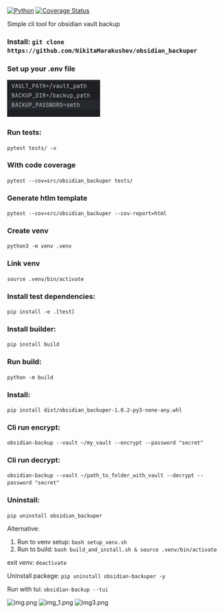[![Python](https://img.shields.io/badge/python-3670A0?style=for-the-badge&logo=python&logoColor=ffdd54)](https://img.shields.io/badge/Python-14354C?style=for-the-badge&logo=python&logoColor=white)
[![Coverage Status](https://coveralls.io/repos/github/NikitaMarakushev/obsidian_backuper/badge.svg?branch=develop)](https://coveralls.io/github/NikitaMarakushev/obsidian_backuper?branch=develop)


Simple cli tool for obsidian vault backup

### Install: ```git clone https://github.com/NikitaMarakushev/obsidian_backuper```

### Set up your .env file
![img4.png](media/img4.png)

### Run tests:
```pytest tests/ -v```

### With code coverage
```pytest --cov=src/obsidian_backuper tests/```

### Generate htlm template
```pytest --cov=src/obsidian_backuper --cov-report=html```

### Create venv
```python3 -m venv .venv```

### Link venv
```source .venv/bin/activate```

### Install test dependencies:
```pip install -e .[test]```

### Install builder:
```pip install build```

### Run build:
```python -m build```

### Install:
```pip install dist/obsidian_backuper-1.0.2-py3-none-any.whl```

### Cli run encrypt:
```obsidian-backup --vault ~/my_vault --encrypt --password "secret"```

### Cli run decrypt:
```obsidian-backup --vault ~/path_to_folder_with_vault --decrypt --password "secret"```

### Uninstall:
```pip uninstall obsidian_backuper```

Alternative:
1) Run to venv setup:
```bash setup_venv.sh```
2) Run to build:
```bash build_and_install.sh & source .venv/bin/activate```

exit venv: ```deactivate```

Uninstall packege: ```pip uninstall obsidian-backuper -y```

Run with tui: ```obsidian-backup --tui```

![img.png](media/img.png)
![img_1.png](media/img_1.png)
![img3.png](media/img3.png)